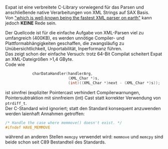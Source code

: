 Expat ist eine verbreitete C-Library vorwiegend für das Parsen und anschließende native Verarbeitungen von XML Strings auf SAX Basis.  
Von ["which is well-known being the fastest XML parser on earth"](https://web.archive.org/web/20140908021713/http://chneukirchen.org/blog/archive/2004/12/push-vs-pull.html) kann jedoch **KEINE** Rede sein.  

Der Quellcode ist für die einfache Aufgabe von XML-Parsen viel zu umfangreich (400KB), es werden unnötige Compiler- und Plattformabhängigkeiten geschaffen, die zwangsläufig zu Unübersichtlichkeit, Unportabilität, Inperformanz führen.  
Das zeigt schon der einfache Versuch: trotz 64-Bit Compilat scheitert Expat an XML-Dateigrößen >1,4 GByte.  
Code wie
```C
            charDataHandler(handlerArg,
                            (XML_Char *)s,
                            (int)((XML_Char *)next - (XML_Char *)s));
```
ist sinnfrei (expliziter Pointercast verhindert Compilerwarnungen, Pointersubtraktion mit sinnfreiem (int) Cast statt korrekter Verwendung von `ptrdiff_t`.  
Der C-Standard wird ignoriert; statt den Standard konsequent anzuwenden werden laienhaft Annahmen getroffen:  
```C
/* Handle the case where memmove() doesn't exist. */
#ifndef HAVE_MEMMOVE
```
während an anderen Stellen `memcpy` verwendet wird: `memmove` und `memcpy` sind beide schon seit C89 Bestandteil des Standards.
